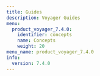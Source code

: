 ```yaml
---
title: Guides
description: Voyager Guides
menu:
  product_voyager_7.4.0:
    identifier: concepts
    name: Concepts
    weight: 20
menu_name: product_voyager_7.4.0
info:
  version: 7.4.0
---
```


